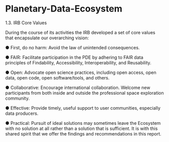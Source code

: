 # Planetary-Data-Ecosystem

1.3. IRB Core Values

During the course of its activities the IRB developed a set of core values that encapsulate our
overarching vision:

● First, do no harm: Avoid the law of unintended consequences.

● FAIR: Facilitate participation in the PDE by adhering to FAIR data principles of Findability,
Accessibility, Interoperability, and Reusability.

● Open: Advocate open science practices, including open access, open data, open code, open
software/tools, and others.

● Collaborative: Encourage international collaboration. Welcome new participants from both
inside and outside the professional space exploration community.

● Effective: Provide timely, useful support to user communities, especially data producers.

● Practical: Pursuit of ideal solutions may sometimes leave the Ecosystem with no solution at all
rather than a solution that is sufficient.
It is with this shared spirit that we offer the findings and recommendations in this report.
